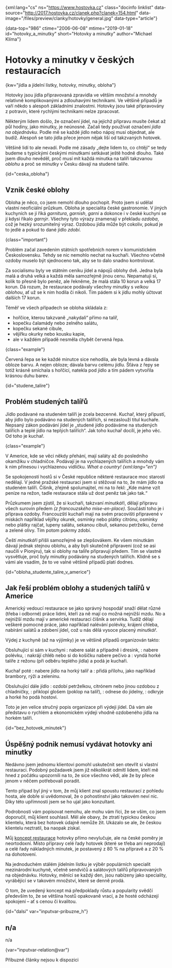 
{xml:lang="cs" ns="https://www.hostovka.cz" class="docinfo linklist" data-source="http://2017.hostovka.cz/clanek.php?clanek=154.html" data-image="/files/preview/clanky/hotovky/general.jpg" data-type="article"}

{data-top="986" ctime="2006-06-08" mtime="2019-01-18" id="hotovky\_a\_minutky" short="Hotovky a minutky" author="Michael Klíma"}

# Hotovky a minutky v českých restauracích

<!-- generated attribute kw by user_updatekw.sh on 2020-07-05, do not edit -->

{kw="jídla a jídelní lístky, hotovky, minutky, obloha"}

Hotovky jsou jídla připravovaná zpravidla ve větším množství a mnohdy relativně komplikovanými a zdlouhavými technikami. Ve většině případů je vaří někdo s alespoň základními znalostmi. Hotovky jsou také připravovány z potravin, které rychlými technikami nelze zpracovat.

Některým lidem došlo, že označení jídel, na jejichž přípravu musíte čekat až půl hodiny, jako minutky, je neúnosné. Začali tedy používat označení _jídla na objednávku_. Podle mě se každé jídlo nebo nápoj musí objednat, ale budiž. Alespoň se tato jídla přece jenom nějak liší od takzvaných hotovek.

Většině lidí to ale nevadí. Podle mé zásady „dejte lidem to, co chtějí“ se tedy budeme s typickými českými minutkami setkávat ještě hodně dlouho. Také jsem dlouho nevěděl, proč musí mít každá minutka na talíři takzvanou _oblohu_ a proč se minutky v Česku dávají na studené talíře.

{id="ceska_obloha"}

## Vznik české oblohy

Obloha je něco, co jsem nemohl dlouho pochopit. Proto jsem si udělal vlastní neoficiální průzkum. Obloha je specialita české gastronomie. V jiných kuchyních se jí říká _garnitura_, _garnish_, _garni_ a dokonce i v české kuchyni se jí kdysi říkalo _garnýr_. Všechny tyto výrazy znamenají v překladu _ozdoba_, což je hezký srozumitelný výraz. Ozdobou jídla může být cokoliv, pokud je to jedlé a pokud to dané jídlo _zdobí_.

{class="important"}

Problém začal zavedením státních spotřebních norem v komunistickém Československu. Tehdy se nic nemohlo nechat na kuchaři. Všechno včetně ozdoby muselo být sjednoceno tak, aby se to dalo snadno kontrolovat.

Za socialismu byly ve státním ceníku jídel a nápojů oblohy dvě. Jedna byla malá a druhá velká a každá měla samozřejmě jinou cenu. Nepamatuji si, kolik to přesně bylo peněz, ale řekněme, že malá stála 10 korun a velká 17 korun. Dá rozum, že restaurace podávaly všechny minutky s _velkou oblohou_, ať už se k nim hodila či nikoli. Tím pádem si k jídlu mohly účtovat dalších 17 korun.

Téměř ve všech případech se obloha skládala z:

  * hořčice, kterou takzvaně „nakydali“ přímo na talíř,
  * kopečku čalamády nebo zelného salátu,
  * kopečku sekané cibule,
  * vějířku okurky nebo kousku kapie,
  * ale v každém případě nesměla chybět červená řepa.

{class="example"}

Červená řepa se ke každé minutce sice nehodila, ale byla levná a dávala obloze barvu. A nejen obloze; dávala barvu celému jídlu. Šťáva z řepy se totiž krásně smíchala s hořčicí, natekla pod jídlo a tím pádem vytvořila krásnou duhu barev.

{id="studene_talire"}

## Problém studených talířů

Jídlo podávané na studeném talíři je zcela bezcenné. Kuchař, který připustí, aby jídlo bylo podáváno na studených talířích, si nezaslouží titul kuchaře. Nepsaný zákon podávání jídel je „studené jídlo podáváme na studených talířích a teplé jídlo na teplých talířích“. Jak toho kuchař docílí, je jeho věc. Od toho je kuchař.

{class="example"}

V Americe, kde se věci někdy přehání, mají saláty až do posledního okamžiku v chladničce. Podávají je na vychlazených talířích a mnohdy vám k nim přinesou i vychlazenou vidličku. _What a country! {xml:lang="en"}_

Se spokojeností hostů si v České republice některé restaurace moc starostí nedělají. V jedné pražské restauraci jsem si stěžoval na to, že mám jídlo na studeném talíři. Číšník, zřejmě spolumajitel, mi na to řekl: „Kde máme vzít peníze na režon, tadle restaurace stála už dost peněz tak jako tak.“

Průzkumem jsem zjistil, že si kuchaři, takzvaní _minutkáři_, dělají přípravu všech surovin předem _(z francouzského mise-en-place)_. Součástí toho je i příprava ozdoby. Francouzští kuchaři mají na svém pracovišti připravené v miskách například vějířky okurek, osminky nebo plátky citrónu, osminky nebo plátky rajčat, lupeny salátu, sekanou cibuli, sekanou petrželku, černé a zelené olivy. Tím potom pokrmy zdobí.

Čeští _minutkáři_ přišli samozřejmě se zlepšovákem. Ke všem minutkám dávají jednak stejnou oblohu, a aby byli skutečně připraveni (což se asi naučili v Pionýru), tak si oblohy na talíře připravují předem. Tím se vlastně vysvětluje, proč byly minutky podávány na studených talířích. Klidně se s vámi ale vsadím, že to ve valné většině případů platí dodnes.

{id="obloha\_studente\_talire\_v\_americe"}

## Jak řeší problém oblohy a studených talířů v Americe

Americký vedoucí restaurace se jako správný hospodář snaží dělat různé (třeba i odborné) práce lidmi, kteří za ně mají co možná nejnižší mzdu. No a nejnižší mzdu mají v americké restauraci číšník a servírka. Tudíž dělají veškeré pomocné práce, jako například nalévání polévky, krájení chleba, nabírání salátů a zdobení jídel, což u nás dělá vysoce placený _minutkář_.

Výdej z kuchyně (až na výjimky) je ve většině případů organizován takto:

Obsluhující si sám v kuchyni
:   nabere salát a případně i dresink,
:   nabere polévku,
:   nakrájí chléb nebo si do košíčku nabere pečivo a
:   vyndá horké talíře z režonu (při odběru teplého jídla) a podá je kuchaři.

Kuchař poté
:   nabere jídlo na horký talíř a
:   přidá přílohu, jako například brambory, rýži a zeleninu.

Obsluhující dále jídlo
:   ozdobí petrželkou, citrónem nebo jinou ozdobou z chladničky,
:   přiklopí glošem (poklop na talíř),
:   odnese do jídelny,
:   odkryje a horké ho podá hostovi.

Toto je jen velice stručný popis organizace při výdeji jídel. Dá vám ale představu o rychlém a ekonomickém výdeji vhodně ozdobeného jídla na horkém talíři.

{id="bez\_hotovek\_minutek"}

## Úspěšný podnik nemusí vydávat hotovky ani minutky

Nedávno jsem jednomu klientovi pomohl uskutečnit sen otevřít si vlastní restauraci. Podobný požadavek jsem již několikrát odmítl lidem, kteří mě hned z počátku upozornili na to, že sice všechno vědí, ale že by přece jenom v něčem potřebovali poradit.

Tento případ byl jiný v tom, že můj klient znal spoustu restaurací z pohledu hosta, ale dobře si uvědomoval, že o pohostinství jako takovém neví nic. Díky této upřímnosti jsem se ho ujal jako konzultant.

Podrobnosti vám popisovat nemohu, ale mohu vám říci, že se vším, co jsem doporučil, můj klient souhlasil. Měl ale obavy, že ztratí typickou českou klientelu, která bez hotovek údajně nemůže žít. Ukázalo se ale, že českou klientelu neztratil, ba naopak získal.

Můj [koncept restaurace][1] hotovky přímo nevylučuje, ale na české poměry je neortodoxní. Místo přípravy celé řady hotovek (které se třeba ani neprodají) a celé řady nákladných minutek, je postavený z 80 % na přípravě a z 20 % na dohotovení.

Na jednoduchém stálém jídelním lístku je výběr populárních specialit mezinárodní kuchyně, včetně sendvičů a salátových talířů připravovaných na objednávku. Hotovky, měnící se každý den, jsou nabízeny jako speciality, vyrábějící se v takovém množství, které se denně prodá.

O tom, že uvedený koncept má předpoklady růstu a popularity svědčí především to, že se většina hostů opakovaně vrací, a že hosté odcházejí spokojení – ať s cenou či kvalitou.

{id="dalsi" var="inputvar-pribuzne_h"}

## n/a

n/a

{var="inputvar-relation@var"}

Příbuzné články nejsou k dispozici

 [1]: https://www.steakgrill.cz/o_nas#koncept

